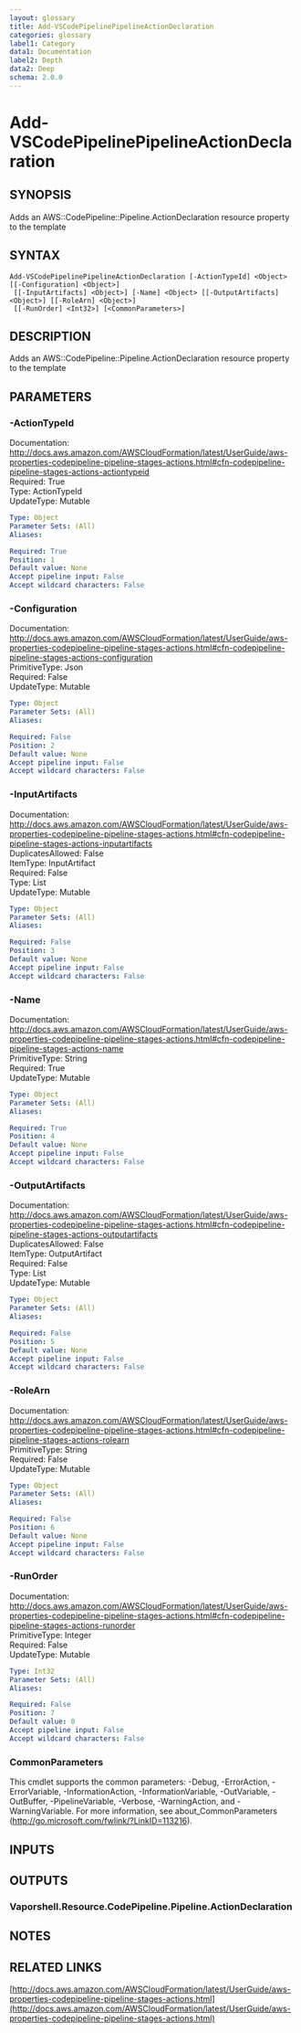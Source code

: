 ```yaml
---
layout: glossary
title: Add-VSCodePipelinePipelineActionDeclaration
categories: glossary
label1: Category
data1: Documentation
label2: Depth
data2: Deep
schema: 2.0.0
---
```


# Add-VSCodePipelinePipelineActionDeclaration

## SYNOPSIS
Adds an AWS::CodePipeline::Pipeline.ActionDeclaration resource property to the template

## SYNTAX

```
Add-VSCodePipelinePipelineActionDeclaration [-ActionTypeId] <Object> [[-Configuration] <Object>]
 [[-InputArtifacts] <Object>] [-Name] <Object> [[-OutputArtifacts] <Object>] [[-RoleArn] <Object>]
 [[-RunOrder] <Int32>] [<CommonParameters>]
```

## DESCRIPTION
Adds an AWS::CodePipeline::Pipeline.ActionDeclaration resource property to the template

## PARAMETERS

### -ActionTypeId
Documentation: http://docs.aws.amazon.com/AWSCloudFormation/latest/UserGuide/aws-properties-codepipeline-pipeline-stages-actions.html#cfn-codepipeline-pipeline-stages-actions-actiontypeid    
Required: True    
Type: ActionTypeId    
UpdateType: Mutable

```yaml
Type: Object
Parameter Sets: (All)
Aliases:

Required: True
Position: 1
Default value: None
Accept pipeline input: False
Accept wildcard characters: False
```

### -Configuration
Documentation: http://docs.aws.amazon.com/AWSCloudFormation/latest/UserGuide/aws-properties-codepipeline-pipeline-stages-actions.html#cfn-codepipeline-pipeline-stages-actions-configuration    
PrimitiveType: Json    
Required: False    
UpdateType: Mutable

```yaml
Type: Object
Parameter Sets: (All)
Aliases:

Required: False
Position: 2
Default value: None
Accept pipeline input: False
Accept wildcard characters: False
```

### -InputArtifacts
Documentation: http://docs.aws.amazon.com/AWSCloudFormation/latest/UserGuide/aws-properties-codepipeline-pipeline-stages-actions.html#cfn-codepipeline-pipeline-stages-actions-inputartifacts    
DuplicatesAllowed: False    
ItemType: InputArtifact    
Required: False    
Type: List    
UpdateType: Mutable

```yaml
Type: Object
Parameter Sets: (All)
Aliases:

Required: False
Position: 3
Default value: None
Accept pipeline input: False
Accept wildcard characters: False
```

### -Name
Documentation: http://docs.aws.amazon.com/AWSCloudFormation/latest/UserGuide/aws-properties-codepipeline-pipeline-stages-actions.html#cfn-codepipeline-pipeline-stages-actions-name    
PrimitiveType: String    
Required: True    
UpdateType: Mutable

```yaml
Type: Object
Parameter Sets: (All)
Aliases:

Required: True
Position: 4
Default value: None
Accept pipeline input: False
Accept wildcard characters: False
```

### -OutputArtifacts
Documentation: http://docs.aws.amazon.com/AWSCloudFormation/latest/UserGuide/aws-properties-codepipeline-pipeline-stages-actions.html#cfn-codepipeline-pipeline-stages-actions-outputartifacts    
DuplicatesAllowed: False    
ItemType: OutputArtifact    
Required: False    
Type: List    
UpdateType: Mutable

```yaml
Type: Object
Parameter Sets: (All)
Aliases:

Required: False
Position: 5
Default value: None
Accept pipeline input: False
Accept wildcard characters: False
```

### -RoleArn
Documentation: http://docs.aws.amazon.com/AWSCloudFormation/latest/UserGuide/aws-properties-codepipeline-pipeline-stages-actions.html#cfn-codepipeline-pipeline-stages-actions-rolearn    
PrimitiveType: String    
Required: False    
UpdateType: Mutable

```yaml
Type: Object
Parameter Sets: (All)
Aliases:

Required: False
Position: 6
Default value: None
Accept pipeline input: False
Accept wildcard characters: False
```

### -RunOrder
Documentation: http://docs.aws.amazon.com/AWSCloudFormation/latest/UserGuide/aws-properties-codepipeline-pipeline-stages-actions.html#cfn-codepipeline-pipeline-stages-actions-runorder    
PrimitiveType: Integer    
Required: False    
UpdateType: Mutable

```yaml
Type: Int32
Parameter Sets: (All)
Aliases:

Required: False
Position: 7
Default value: 0
Accept pipeline input: False
Accept wildcard characters: False
```

### CommonParameters
This cmdlet supports the common parameters: -Debug, -ErrorAction, -ErrorVariable, -InformationAction, -InformationVariable, -OutVariable, -OutBuffer, -PipelineVariable, -Verbose, -WarningAction, and -WarningVariable.
For more information, see about_CommonParameters (http://go.microsoft.com/fwlink/?LinkID=113216).

## INPUTS

## OUTPUTS

### Vaporshell.Resource.CodePipeline.Pipeline.ActionDeclaration

## NOTES

## RELATED LINKS

[http://docs.aws.amazon.com/AWSCloudFormation/latest/UserGuide/aws-properties-codepipeline-pipeline-stages-actions.html](http://docs.aws.amazon.com/AWSCloudFormation/latest/UserGuide/aws-properties-codepipeline-pipeline-stages-actions.html)

